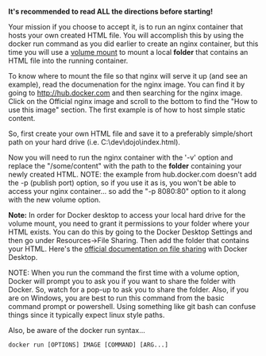 **It's recommended to read ALL the directions before starting!**

Your mission if you choose to accept it, is to run an nginx container that hosts your own created HTML file.
You will accomplish this by using the docker run command as you did earlier to create an nginx container, but this time you will use a [volume mount](https://docs.docker.com/storage/volumes/) to mount a local **folder** that contains an HTML file into the running container.

To know where to mount the file so that nginx will serve it up (and see an example), read the documenation for the nginx image.  You can find it by going to http://hub.docker.com and then searching for the nginx image.  Click on the Official nginx image and scroll to the bottom to find the "How to use this image" section.  The first example is of how to host simple static content.

So, first create your own HTML file and save it to a preferably simple/short path on your hard drive (i.e. C:\dev\dojo\index.html).

Now you will need to run the nginx container with the '-v' option and replace the "/some/content" with the path to the **folder** containing your newly created HTML.  NOTE: the example from hub.docker.com doesn't add the -p (publish port) option, so if you use it as is, you won't be able to access your nginx container... so add the "-p 8080:80" option to it along with the new volume option.  

**Note:** In order for Docker desktop to access your local hard drive for the volume mount, you need to grant it permissions to your folder where your HTML exists.  You can do this by going to the Docker Desktop Settings and then go under Resources->File Sharing.  Then add the folder that contains your HTML.  Here's the [official documentation on file sharing](https://docs.docker.com/docker-for-windows/#file-sharing) with Docker Desktop.

NOTE: When you run the command the first time with a volume option, Docker will prompt you to ask you if you want to share the folder with Docker.  So, watch for a pop-up to ask you to share the folder.  Also, if you are on Windows, you are best to run this command from the basic command prompt or powershell. Using something like git bash can confuse things since it typically expect linux style paths.

Also, be aware of the docker run syntax...
```
docker run [OPTIONS] IMAGE [COMMAND] [ARG...]
```


